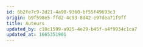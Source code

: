 ```yaml
---
id: 6b2fe7c9-2d21-4a90-9360-bf55f49693c3
origin: b9f598e5-ffd2-4c93-8d42-e97dea71f9ff
title: Auteurs
updated_by: c10c1599-a925-4e29-b45f-a4f9934c1ca7
updated_at: 1665351901
---
```

